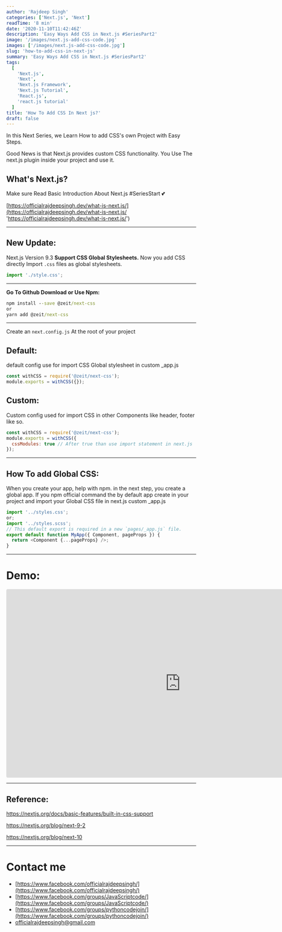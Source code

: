 ```yaml
---
author: 'Rajdeep Singh'
categories: ['Next.js', 'Next']
readTime: '8 min'
date: '2020-11-10T11:42:46Z'
description: 'Easy Ways Add CSS in Next.js #SeriesPart2'
image: '/images/next.js-add-css-code.jpg'
images: ['/images/next.js-add-css-code.jpg']
slug: 'how-to-add-css-in-next-js'
summary: 'Easy Ways Add CSS in Next.js #SeriesPart2'
tags:
  [
    'Next.js',
    'Next',
    'Next.js Framework',
    'Next.js Tutorial',
    'React.js',
    'react.js tutorial'
  ]
title: 'How To Add CSS In Next js?'
draft: false
---
```


In this Next Series, we Learn How to add CSS's own Project with Easy Steps.

Good News is that Next.js provides custom CSS functionality. You Use The next.js plugin inside your project and use it.

## What's Next.js?

Make sure Read Basic Introduction About Next.js #SeriesStart 💕

[https://officialrajdeepsingh.dev/what-is-next.js/](https://officialrajdeepsingh.dev/what-is-next.js/ 'https://officialrajdeepsingh.dev/what-is-next.js/')

---

## New Update:

Next.js Version 9.3 **Support CSS Global Stylesheets.** Now you add CSS directly Import `.css` files as global stylesheets.

```javascript
import './style.css';
```

---

**Go To Github Download or Use Npm:**

```cmd
npm install --save @zeit/next-css
or
yarn add @zeit/next-css
```

---

Create an `next.config.js` At the root of your project

## Default:

default config use for import CSS Global stylesheet in custom \_app.js

```javascript
const withCSS = require('@zeit/next-css');
module.exports = withCSS({});
```

## Custom:

Custom config used for import CSS in other Components like header, footer like so.

```javascript
const withCSS = require('@zeit/next-css');
module.exports = withCSS({
  cssModules: true // After true than use import statement in next.js
});
```

---

## How To add Global CSS:

When you create your app, help with npm. in the next step, you create a global app. If you npm official command the by default app create in your project and import your Global CSS file in next.js custom \_app.js

```javascript
import '../styles.css';
or;
import '../styles.scss';
// This default export is required in a new `pages/_app.js` file.
export default function MyApp({ Component, pageProps }) {
  return <Component {...pageProps} />;
}
```

---

# Demo:

<iframe width="924" height="500" src="https://codesandbox.io/embed/add-css-innextjs-8pdds?from-embed" style="border:0; border-radius: 4px; overflow:hidden;" sandbox="allow-modals allow-forms allow-popups allow-scripts allow-same-origin"></iframe>

---

## Reference:

https://nextjs.org/docs/basic-features/built-in-css-support

https://nextjs.org/blog/next-9-2

https://nextjs.org/blog/next-10

---

# Contact me

- [https://www.facebook.com/officialrajdeepsingh/](https://www.facebook.com/officialrajdeepsingh/)
- [https://www.facebook.com/groups/JavaScriptcode/](https://www.facebook.com/groups/JavaScriptcode/)
- [https://www.facebook.com/groups/pythoncodejoin/](https://www.facebook.com/groups/pythoncodejoin/)
- [officialrajdeepsingh@gmail.com](mailto:officialrajdeepsingh@gmail.com)
